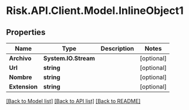 # Risk.API.Client.Model.InlineObject1
## Properties

Name | Type | Description | Notes
------------ | ------------- | ------------- | -------------
**Archivo** | **System.IO.Stream** |  | [optional] 
**Url** | **string** |  | [optional] 
**Nombre** | **string** |  | [optional] 
**Extension** | **string** |  | [optional] 

[[Back to Model list]](../README.md#documentation-for-models) [[Back to API list]](../README.md#documentation-for-api-endpoints) [[Back to README]](../README.md)

